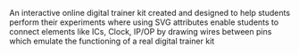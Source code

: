 An interactive online digital trainer kit created and designed to help students perform their experiments where using SVG attributes enable students to connect elements like ICs, Clock, IP/OP by drawing wires between pins which emulate the functioning of a real digital trainer kit
